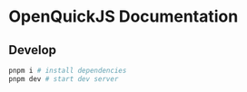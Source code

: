 # OpenQuickJS Documentation

## Develop

```bash
pnpm i # install dependencies
pnpm dev # start dev server
```